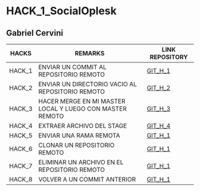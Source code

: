 # HACK_1_SocialOplesk

## Gabriel Cervini

<hdr>

| HACKS | REMARKS | LINK REPOSITORY |
| ------ | ------ | ------ |
| HACK_1 | ENVIAR UN COMMIT AL REPOSITORIO REMOTO | [GIT_H_1](https://github.com/Gabrielcg20/git_h_1) |
| HACK_2 | ENVIAR UN DIRECTORIO VACIO AL REPOSITORIO REMOTO | [GIT_H_2](https://github.com/Gabrielcg20/git_h_2) |
| HACK_3 | HACER MERGE EN MI MASTER LOCAL Y LUEGO CON MASTER REMOTO | [GIT_H_3](https://github.com/Gabrielcg20/git_h_3) |
| HACK_4 | EXTRAER ARCHIVO DEL STAGE | [GIT_H_4](https://github.com/Gabrielcg20/git_h_4) |
| HACK_5 | ENVIAR UNA RAMA REMOTA | [GIT_H_1](https://github.com/Gabrielcg20/git_h_5) |
| HACK_6 | CLONAR UN REPOSITORIO REMOTO | [GIT_H_1](https://github.com/Gabrielcg20/git_h_6) |
| HACK_7 | ELIMINAR UN ARCHIVO EN EL REPOSITORIO REMOTO | [GIT_H_1](https://github.com/Gabrielcg20/git_h_7) |
| HACK_8 | VOLVER A UN COMMIT ANTERIOR | [GIT_H_1](https://github.com/Gabrielcg20/git_h_8) |
